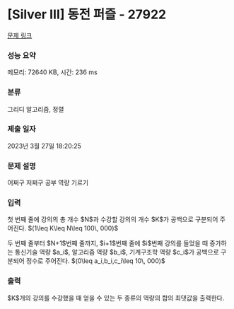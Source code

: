 # [Silver III] 동전 퍼즐 - 27922

[문제 링크](https://www.acmicpc.net/problem/27922) 

### 성능 요약

메모리: 72640 KB, 시간: 236 ms

### 분류

그리디 알고리즘, 정렬

### 제출 일자

2023년 3월 27일 18:20:25

### 문제 설명

<p>어쩌구 저쩌구 공부 역량 기르기</p>


### 입력 

 <p>첫 번째 줄에 강의의 총 개수 $N$과 수강할 강의의 개수 $K$가 공백으로 구분되어 주어진다. $(1\leq K\leq N\leq 100\, 000)$ </p>
 <p>두 번째 줄부터 $N+1$번째 줄까지, $i+1$번째 줄에 $i$번째 강의를 들었을 때 증가하는 통신기술 역량 $a_i$, 알고리즘 역량 $b_i$, 기계구조학 역량 $c_i$가 공백으로 구분되어 정수로 주어진다. $(0\leq a_i,b_i,c_i\leq 10\, 000)$ </p>
    

### 출력 
 <p>$K$개의 강의를 수강했을 때 얻을 수 있는 두 종류의 역량의 합의 최댓값을 출력한다.</p>
